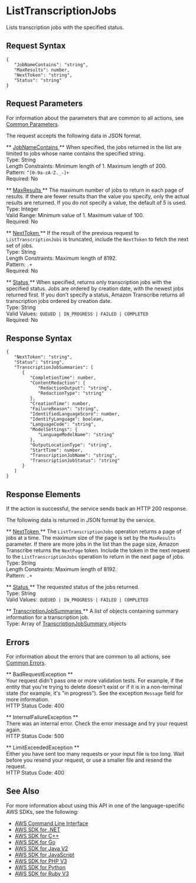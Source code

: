 # ListTranscriptionJobs<a name="API_ListTranscriptionJobs"></a>

Lists transcription jobs with the specified status\.

## Request Syntax<a name="API_ListTranscriptionJobs_RequestSyntax"></a>

```
{
   "JobNameContains": "string",
   "MaxResults": number,
   "NextToken": "string",
   "Status": "string"
}
```

## Request Parameters<a name="API_ListTranscriptionJobs_RequestParameters"></a>

For information about the parameters that are common to all actions, see [Common Parameters](CommonParameters.md)\.

The request accepts the following data in JSON format\.

 ** [ JobNameContains ](#API_ListTranscriptionJobs_RequestSyntax) **   <a name="transcribe-ListTranscriptionJobs-request-JobNameContains"></a>
When specified, the jobs returned in the list are limited to jobs whose name contains the specified string\.  
Type: String  
Length Constraints: Minimum length of 1\. Maximum length of 200\.  
Pattern: `^[0-9a-zA-Z._-]+`   
Required: No

 ** [ MaxResults ](#API_ListTranscriptionJobs_RequestSyntax) **   <a name="transcribe-ListTranscriptionJobs-request-MaxResults"></a>
The maximum number of jobs to return in each page of results\. If there are fewer results than the value you specify, only the actual results are returned\. If you do not specify a value, the default of 5 is used\.  
Type: Integer  
Valid Range: Minimum value of 1\. Maximum value of 100\.  
Required: No

 ** [ NextToken ](#API_ListTranscriptionJobs_RequestSyntax) **   <a name="transcribe-ListTranscriptionJobs-request-NextToken"></a>
If the result of the previous request to `ListTranscriptionJobs` is truncated, include the `NextToken` to fetch the next set of jobs\.  
Type: String  
Length Constraints: Maximum length of 8192\.  
Pattern: `.+`   
Required: No

 ** [ Status ](#API_ListTranscriptionJobs_RequestSyntax) **   <a name="transcribe-ListTranscriptionJobs-request-Status"></a>
When specified, returns only transcription jobs with the specified status\. Jobs are ordered by creation date, with the newest jobs returned first\. If you don’t specify a status, Amazon Transcribe returns all transcription jobs ordered by creation date\.  
Type: String  
Valid Values:` QUEUED | IN_PROGRESS | FAILED | COMPLETED`   
Required: No

## Response Syntax<a name="API_ListTranscriptionJobs_ResponseSyntax"></a>

```
{
   "NextToken": "string",
   "Status": "string",
   "TranscriptionJobSummaries": [ 
      { 
         "CompletionTime": number,
         "ContentRedaction": { 
            "RedactionOutput": "string",
            "RedactionType": "string"
         },
         "CreationTime": number,
         "FailureReason": "string",
         "IdentifiedLanguageScore": number,
         "IdentifyLanguage": boolean,
         "LanguageCode": "string",
         "ModelSettings": { 
            "LanguageModelName": "string"
         },
         "OutputLocationType": "string",
         "StartTime": number,
         "TranscriptionJobName": "string",
         "TranscriptionJobStatus": "string"
      }
   ]
}
```

## Response Elements<a name="API_ListTranscriptionJobs_ResponseElements"></a>

If the action is successful, the service sends back an HTTP 200 response\.

The following data is returned in JSON format by the service\.

 ** [ NextToken ](#API_ListTranscriptionJobs_ResponseSyntax) **   <a name="transcribe-ListTranscriptionJobs-response-NextToken"></a>
The `ListTranscriptionJobs` operation returns a page of jobs at a time\. The maximum size of the page is set by the `MaxResults` parameter\. If there are more jobs in the list than the page size, Amazon Transcribe returns the `NextPage` token\. Include the token in the next request to the `ListTranscriptionJobs` operation to return in the next page of jobs\.  
Type: String  
Length Constraints: Maximum length of 8192\.  
Pattern: `.+` 

 ** [ Status ](#API_ListTranscriptionJobs_ResponseSyntax) **   <a name="transcribe-ListTranscriptionJobs-response-Status"></a>
The requested status of the jobs returned\.  
Type: String  
Valid Values:` QUEUED | IN_PROGRESS | FAILED | COMPLETED` 

 ** [ TranscriptionJobSummaries ](#API_ListTranscriptionJobs_ResponseSyntax) **   <a name="transcribe-ListTranscriptionJobs-response-TranscriptionJobSummaries"></a>
A list of objects containing summary information for a transcription job\.  
Type: Array of [ TranscriptionJobSummary ](API_TranscriptionJobSummary.md) objects

## Errors<a name="API_ListTranscriptionJobs_Errors"></a>

For information about the errors that are common to all actions, see [Common Errors](CommonErrors.md)\.

 ** BadRequestException **   
Your request didn't pass one or more validation tests\. For example, if the entity that you're trying to delete doesn't exist or if it is in a non\-terminal state \(for example, it's "in progress"\)\. See the exception `Message` field for more information\.  
HTTP Status Code: 400

 ** InternalFailureException **   
There was an internal error\. Check the error message and try your request again\.  
HTTP Status Code: 500

 ** LimitExceededException **   
Either you have sent too many requests or your input file is too long\. Wait before you resend your request, or use a smaller file and resend the request\.  
HTTP Status Code: 400

## See Also<a name="API_ListTranscriptionJobs_SeeAlso"></a>

For more information about using this API in one of the language\-specific AWS SDKs, see the following:
+  [ AWS Command Line Interface](https://docs.aws.amazon.com/goto/aws-cli/transcribe-2017-10-26/ListTranscriptionJobs) 
+  [ AWS SDK for \.NET](https://docs.aws.amazon.com/goto/DotNetSDKV3/transcribe-2017-10-26/ListTranscriptionJobs) 
+  [ AWS SDK for C\+\+](https://docs.aws.amazon.com/goto/SdkForCpp/transcribe-2017-10-26/ListTranscriptionJobs) 
+  [ AWS SDK for Go](https://docs.aws.amazon.com/goto/SdkForGoV1/transcribe-2017-10-26/ListTranscriptionJobs) 
+  [ AWS SDK for Java V2](https://docs.aws.amazon.com/goto/SdkForJavaV2/transcribe-2017-10-26/ListTranscriptionJobs) 
+  [ AWS SDK for JavaScript](https://docs.aws.amazon.com/goto/AWSJavaScriptSDK/transcribe-2017-10-26/ListTranscriptionJobs) 
+  [ AWS SDK for PHP V3](https://docs.aws.amazon.com/goto/SdkForPHPV3/transcribe-2017-10-26/ListTranscriptionJobs) 
+  [ AWS SDK for Python](https://docs.aws.amazon.com/goto/boto3/transcribe-2017-10-26/ListTranscriptionJobs) 
+  [ AWS SDK for Ruby V3](https://docs.aws.amazon.com/goto/SdkForRubyV3/transcribe-2017-10-26/ListTranscriptionJobs) 